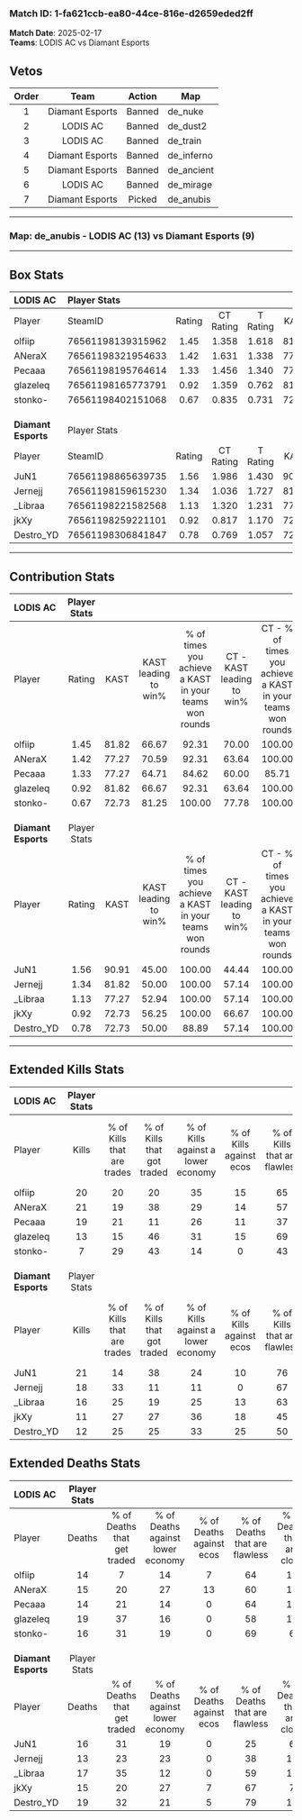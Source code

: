 ### Match ID: 1-fa621ccb-ea80-44ce-816e-d2659eded2ff  
**Match Date**: 2025-02-17  
**Teams**: LODIS AC vs Diamant Esports  

## Vetos  

| Order | Team | Action | Map |
| :---: | :--: | :----: | --- |
| 1 | Diamant Esports | Banned | de_nuke |
| 2 | LODIS AC | Banned | de_dust2 |
| 3 | LODIS AC | Banned | de_train |
| 4 | Diamant Esports | Banned | de_inferno |
| 5 | Diamant Esports | Banned | de_ancient |
| 6 | LODIS AC | Banned | de_mirage |
| 7 | Diamant Esports | Picked | de_anubis |

---  

### **Map**: de_anubis - LODIS AC (13) vs Diamant Esports (9)  
---  

## Box Stats  

| **LODIS AC**        | Player Stats      |        |           |          |       |       |       |         |        |      |     |
| :- | :- | :-: | :-: | :-: | :-: | :-: | :-: | :-: | :-: | :-: | :-: |
| Player              | SteamID           | Rating | CT Rating | T Rating | KAST  |  ADR  | Kills | Assists | Deaths | K/D  | HS% |
| olfiip              | 76561198139315962 |  1.45  |   1.358   |  1.618   | 81.82 | 96.5  |  20   |    7    |   14   | 1.43 | 70  |
| ANeraX              | 76561198321954633 |  1.42  |   1.631   |  1.338   | 77.27 | 96.9  |  21   |    5    |   15   | 1.40 | 66  |
| Pecaaa              | 76561198195764614 |  1.33  |   1.456   |  1.340   | 77.27 | 88.4  |  19   |    3    |   14   | 1.36 | 57  |
| glazeleq            | 76561198165773791 |  0.92  |   1.359   |  0.762   | 81.82 | 56.7  |  13   |    6    |   19   | 0.68 | 61  |
| stonko-             | 76561198402151068 |  0.67  |   0.835   |  0.731   | 72.73 | 49.6  |   7   |    6    |   16   | 0.44 | 28  |
|                     |                   |        |           |          |       |       |       |         |        |      |     |
|                     |                   |        |           |          |       |       |       |         |        |      |     |
|                     |                   |        |           |          |       |       |       |         |        |      |     |
| **Diamant Esports** | Player Stats      |        |           |          |       |       |       |         |        |      |     |
| Player              | SteamID           | Rating | CT Rating | T Rating | KAST  |  ADR  | Kills | Assists | Deaths | K/D  | HS% |
| JuN1                | 76561198865639735 |  1.56  |   1.986   |  1.430   | 90.91 | 112.9 |  21   |    8    |   16   | 1.31 | 61  |
| Jernejj             | 76561198159615230 |  1.34  |   1.036   |  1.727   | 81.82 | 85.5  |  18   |    3    |   13   | 1.38 | 77  |
| _Libraa             | 76561198221582568 |  1.13  |   1.320   |  1.231   | 77.27 | 82.9  |  16   |    4    |   17   | 0.94 | 56  |
| jkXy                | 76561198259221101 |  0.92  |   0.817   |  1.170   | 72.73 | 67.7  |  11   |   10    |   15   | 0.73 | 45  |
| Destro_YD           | 76561198306841847 |  0.78  |   0.769   |  1.057   | 72.73 | 50.6  |  12   |    3    |   19   | 0.63 | 41  |
---  

## Contribution Stats  

| **LODIS AC**        | Player Stats |       |                      |                                                        |                           |                                                             |                          |                                                            |
| :- | :-: | :-: | :-: | :-: | :-: | :-: | :-: | :-: |
| Player              |    Rating    | KAST  | KAST leading to win% | % of times you achieve a KAST in your teams won rounds | CT - KAST leading to win% | CT - % of times you achieve a KAST in your teams won rounds | T - KAST leading to win% | T - % of times you achieve a KAST in your teams won rounds |
| olfiip              |     1.45     | 81.82 |        66.67         |                         92.31                          |           70.00           |                           100.00                            |          62.50           |                           83.33                            |
| ANeraX              |     1.42     | 77.27 |        70.59         |                         92.31                          |           63.64           |                           100.00                            |          83.33           |                           83.33                            |
| Pecaaa              |     1.33     | 77.27 |        64.71         |                         84.62                          |           60.00           |                            85.71                            |          71.43           |                           83.33                            |
| glazeleq            |     0.92     | 81.82 |        66.67         |                         92.31                          |           63.64           |                           100.00                            |          71.43           |                           83.33                            |
| stonko-             |     0.67     | 72.73 |        81.25         |                         100.00                         |           77.78           |                           100.00                            |          85.71           |                           100.00                           |
|                     |              |       |                      |                                                        |                           |                                                             |                          |                                                            |
|                     |              |       |                      |                                                        |                           |                                                             |                          |                                                            |
|                     |              |       |                      |                                                        |                           |                                                             |                          |                                                            |
| **Diamant Esports** | Player Stats |       |                      |                                                        |                           |                                                             |                          |                                                            |
| Player              |    Rating    | KAST  | KAST leading to win% | % of times you achieve a KAST in your teams won rounds | CT - KAST leading to win% | CT - % of times you achieve a KAST in your teams won rounds | T - KAST leading to win% | T - % of times you achieve a KAST in your teams won rounds |
| JuN1                |     1.56     | 90.91 |        45.00         |                         100.00                         |           44.44           |                           100.00                            |          45.45           |                           100.00                           |
| Jernejj             |     1.34     | 81.82 |        50.00         |                         100.00                         |           57.14           |                           100.00                            |          45.45           |                           100.00                           |
| _Libraa             |     1.13     | 77.27 |        52.94         |                         100.00                         |           57.14           |                           100.00                            |          50.00           |                           100.00                           |
| jkXy                |     0.92     | 72.73 |        56.25         |                         100.00                         |           66.67           |                           100.00                            |          50.00           |                           100.00                           |
| Destro_YD           |     0.78     | 72.73 |        50.00         |                         88.89                          |           57.14           |                           100.00                            |          44.44           |                           80.00                            |
---  

## Extended Kills Stats  

| **LODIS AC**        | Player Stats |                            |                            |                                    |                         |                              |                                 |                                       |                    |           |
| :- | :-: | :-: | :-: | :-: | :-: | :-: | :-: | :-: | :-: | :-: |
| Player              |    Kills     | % of Kills that are trades | % of Kills that got traded | % of Kills against a lower economy | % of Kills against ecos | % of Kills that are flawless | % of Kills that are close duels | % of Kills that are assisted by flash | Pistol Round Kills | AWP Kills |
| olfiip              |      20      |             20             |             20             |                 35                 |           15            |              65              |               10                |                   0                   |         0          |     1     |
| ANeraX              |      21      |             19             |             38             |                 29                 |           14            |              57              |               14                |                   0                   |         0          |     1     |
| Pecaaa              |      19      |             21             |             11             |                 26                 |           11            |              37              |                5                |                   0                   |         0          |     5     |
| glazeleq            |      13      |             15             |             46             |                 31                 |           15            |              69              |               23                |                   0                   |         0          |     1     |
| stonko-             |      7       |             29             |             43             |                 14                 |            0            |              43              |                0                |                   0                   |         0          |     0     |
|                     |              |                            |                            |                                    |                         |                              |                                 |                                       |                    |           |
|                     |              |                            |                            |                                    |                         |                              |                                 |                                       |                    |           |
|                     |              |                            |                            |                                    |                         |                              |                                 |                                       |                    |           |
| **Diamant Esports** | Player Stats |                            |                            |                                    |                         |                              |                                 |                                       |                    |           |
| Player              |    Kills     | % of Kills that are trades | % of Kills that got traded | % of Kills against a lower economy | % of Kills against ecos | % of Kills that are flawless | % of Kills that are close duels | % of Kills that are assisted by flash | Pistol Round Kills | AWP Kills |
| JuN1                |      21      |             14             |             38             |                 24                 |           10            |              76              |                5                |                  14                   |         0          |     1     |
| Jernejj             |      18      |             33             |             11             |                 11                 |            0            |              67              |                0                |                   0                   |         0          |     6     |
| _Libraa             |      16      |             25             |             19             |                 25                 |           13            |              63              |               19                |                   0                   |         0          |     1     |
| jkXy                |      11      |             27             |             27             |                 36                 |           18            |              45              |               18                |                   0                   |         5          |     0     |
| Destro_YD           |      12      |             25             |             25             |                 33                 |           25            |              50              |               25                |                   0                   |         1          |     1     |
## Extended Deaths Stats  

| **LODIS AC**        | Player Stats |                             |                                   |                          |                               |                            |                           |               |
| :- | :-: | :-: | :-: | :-: | :-: | :-: | :-: | :-: |
| Player              |    Deaths    | % of Deaths that get traded | % of Deaths against lower economy | % of Deaths against ecos | % of Deaths that are flawless | % of Deaths that are close | % of Deaths while blinded | Deaths to AWP |
| olfiip              |      14      |              7              |                14                 |            7             |              64               |             14             |             0             |       2       |
| ANeraX              |      15      |             20              |                27                 |            13            |              60               |             13             |             7             |       0       |
| Pecaaa              |      14      |             21              |                14                 |            0             |              64               |             14             |             0             |       0       |
| glazeleq            |      19      |             37              |                16                 |            0             |              58               |             11             |             0             |       3       |
| stonko-             |      16      |             31              |                19                 |            0             |              69               |             6              |            13             |       1       |
|                     |              |                             |                                   |                          |                               |                            |                           |               |
|                     |              |                             |                                   |                          |                               |                            |                           |               |
|                     |              |                             |                                   |                          |                               |                            |                           |               |
| **Diamant Esports** | Player Stats |                             |                                   |                          |                               |                            |                           |               |
| Player              |    Deaths    | % of Deaths that get traded | % of Deaths against lower economy | % of Deaths against ecos | % of Deaths that are flawless | % of Deaths that are close | % of Deaths while blinded | Deaths to AWP |
| JuN1                |      16      |             31              |                19                 |            0             |              25               |             6              |             0             |       0       |
| Jernejj             |      13      |             23              |                23                 |            0             |              38               |             15             |             0             |       0       |
| _Libraa             |      17      |             35              |                12                 |            0             |              59               |             12             |             0             |       0       |
| jkXy                |      15      |             20              |                27                 |            7             |              67               |             7              |             0             |       0       |
| Destro_YD           |      19      |             32              |                21                 |            5             |              79               |             16             |             0             |       0       |
